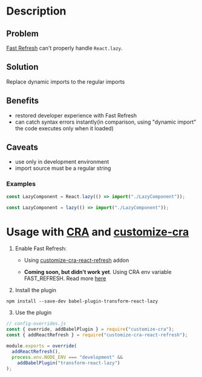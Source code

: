 # Description

## Problem

[Fast Refresh](https://reactnative.dev/docs/fast-refresh) can't properly handle `React.lazy`.

## Solution

Replace dynamic imports to the regular imports

## Benefits

- restored developer experience with Fast Refresh
- can catch syntax errors instantly(in comparison, using "dynamic import" the code executes only when it loaded)

## Caveats

- use only in development environment 
- import source must be a regular string

### Examples

```javascript
const LazyComponent = React.lazy(() => import("./LazyComponent"));
```

```javascript
const LazyComponent = lazy(() => import("./LazyComponent"));
```

# Usage with [CRA](https://create-react-app.dev/) and [customize-cra](https://github.com/arackaf/customize-cra#readme)

1. Enable Fast Refresh:
   - Using [customize-cra-react-refresh](https://github.com/esetnik/customize-cra-react-refresh) addon

   - **Coming soon, but didn't work yet**. Using CRA env variable FAST_REFRESH. Read more [here](https://github.com/facebook/create-react-app/blob/master/docusaurus/docs/advanced-configuration.md)

2. Install the plugin

```
npm install --save-dev babel-plugin-transform-react-lazy
```

3. Use the plugin

```javascript
// config-overrides.js
const { override, addBabelPlugin } = require("customize-cra");
const { addReactRefresh } = require("customize-cra-react-refresh");

module.exports = override(
  addReactRefresh(),
  process.env.NODE_ENV === "development" &&
    addBabelPlugin("transform-react-lazy")
);
```
